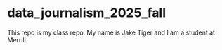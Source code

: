 # data_journalism_2025_fall

This repo is my class repo. My name is Jake Tiger and I am a student at Merrill.
